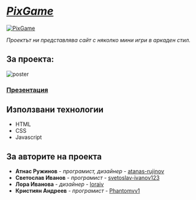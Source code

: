 # ***[PixGame](https://t.ly/pixgame)***

[![PixGame](https://i.imgur.com/rdG9cLl.png)](https://t.ly/pixgame)

*Проектът ни представлява сайт с няколко мини игри в аркаден стил.*

## За проекта:
![poster](https://i.imgur.com/Jv8MfH3.png)


### [**Презентация**](https://docs.google.com/presentation/d/147IdthTctm-LUCO9MZdY5OzbhXLGLTxd3vYhytkCE_4/edit#slide=id.g11b033a400b_1_4)

## Използвани технологии

* HTML
* CSS
* Javascript

## За авторите на проекта

* **Атнас Ружинов** - *програмист, дизайнер* - [atanas-rujinov](github.com/atanas-rujinov)
* **Светослав Иванов** - *програмист* - [svetoslav-ivanov123](github.com/svetoslav-ivanov123)
* **Лора Иванова** - *дизайнер* - [loraiv](github.com/loraiv)
* **Кристиян Андреев** - *програмист* - [Phantomvv1](github.com/Phantomvv1)

